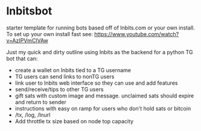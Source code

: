 # lnbitsbot

starter template for running bots based off of lnbits.com or your own install. 
To set up your own install fast see:  https://www.youtube.com/watch?v=AzIPVmCIVAw

Just my quick and dirty outline using lnbits as the backend for a python TG bot
that can: 

- create a wallet on lnbits tied to a TG username
- TG users can send links to nonTG users
- link user to lnbits web interface so they can use and add features
- send/receive/tips to other TG users
- gift sats with custom image and message. unclaimed sats should expire and return to sender
- instructions with easy on ramp for users who don't hold sats or bitcoin
- /tx, /log, /lnurl
- Add throttle tx size based on node top capacity
